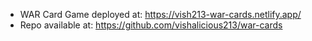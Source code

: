 - WAR Card Game deployed at: https://vish213-war-cards.netlify.app/
- Repo available at: https://github.com/vishalicious213/war-cards